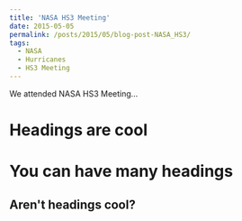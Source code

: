 ```yaml
---
title: 'NASA HS3 Meeting'
date: 2015-05-05
permalink: /posts/2015/05/blog-post-NASA_HS3/
tags:
  - NASA
  - Hurricanes
  - HS3 Meeting
---
```


We attended NASA HS3 Meeting...

Headings are cool
======

You can have many headings
======

Aren't headings cool?
------
